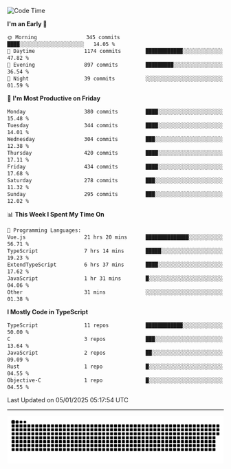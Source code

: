 <!--
<picture>
  <source
    srcset="https://github-readme-stats.vercel.app/api?username=kevinxft&show_icons=true&theme=dark"
    media="(prefers-color-scheme: dark)"
  />
  <source
    srcset="https://github-readme-stats.vercel.app/api?username=kevinxft&show_icons=true"
    media="(prefers-color-scheme: light), (prefers-color-scheme: no-preference)"
  />
  <img src="https://github-readme-stats.vercel.app/api?username=kevinxft&show_icons=true" />
</picture>
-->

<!--START_SECTION:waka-->
![Code Time](http://img.shields.io/badge/Code%20Time-2%2C978%20hrs%2032%20mins-blue)

**I'm an Early 🐤** 

```text
🌞 Morning                345 commits         ████░░░░░░░░░░░░░░░░░░░░░   14.05 % 
🌆 Daytime                1174 commits        ████████████░░░░░░░░░░░░░   47.82 % 
🌃 Evening                897 commits         █████████░░░░░░░░░░░░░░░░   36.54 % 
🌙 Night                  39 commits          ░░░░░░░░░░░░░░░░░░░░░░░░░   01.59 % 
```
📅 **I'm Most Productive on Friday** 

```text
Monday                   380 commits         ████░░░░░░░░░░░░░░░░░░░░░   15.48 % 
Tuesday                  344 commits         ████░░░░░░░░░░░░░░░░░░░░░   14.01 % 
Wednesday                304 commits         ███░░░░░░░░░░░░░░░░░░░░░░   12.38 % 
Thursday                 420 commits         ████░░░░░░░░░░░░░░░░░░░░░   17.11 % 
Friday                   434 commits         ████░░░░░░░░░░░░░░░░░░░░░   17.68 % 
Saturday                 278 commits         ███░░░░░░░░░░░░░░░░░░░░░░   11.32 % 
Sunday                   295 commits         ███░░░░░░░░░░░░░░░░░░░░░░   12.02 % 
```


📊 **This Week I Spent My Time On** 

```text
💬 Programming Languages: 
Vue.js                   21 hrs 20 mins      ██████████████░░░░░░░░░░░   56.71 % 
TypeScript               7 hrs 14 mins       █████░░░░░░░░░░░░░░░░░░░░   19.23 % 
ExtendTypeScript         6 hrs 37 mins       ████░░░░░░░░░░░░░░░░░░░░░   17.62 % 
JavaScript               1 hr 31 mins        █░░░░░░░░░░░░░░░░░░░░░░░░   04.06 % 
Other                    31 mins             ░░░░░░░░░░░░░░░░░░░░░░░░░   01.38 % 
```

**I Mostly Code in TypeScript** 

```text
TypeScript               11 repos            ████████████░░░░░░░░░░░░░   50.00 % 
C                        3 repos             ███░░░░░░░░░░░░░░░░░░░░░░   13.64 % 
JavaScript               2 repos             ██░░░░░░░░░░░░░░░░░░░░░░░   09.09 % 
Rust                     1 repo              █░░░░░░░░░░░░░░░░░░░░░░░░   04.55 % 
Objective-C              1 repo              █░░░░░░░░░░░░░░░░░░░░░░░░   04.55 % 
```




 Last Updated on 05/01/2025 05:17:54 UTC
<!--END_SECTION:waka-->

---

<picture>
  <source media="(prefers-color-scheme: dark)" srcset="https://raw.githubusercontent.com/kevinxft/kevinxft/output/github-contribution-grid-snake-dark.svg">
  <source media="(prefers-color-scheme: light)" srcset="https://raw.githubusercontent.com/kevinxft/kevinxft/output/github-contribution-grid-snake.svg">
  <img alt="github contribution grid snake animation" src="https://raw.githubusercontent.com/kevinxft/kevinxft/output/github-contribution-grid-snake.svg">
</picture>